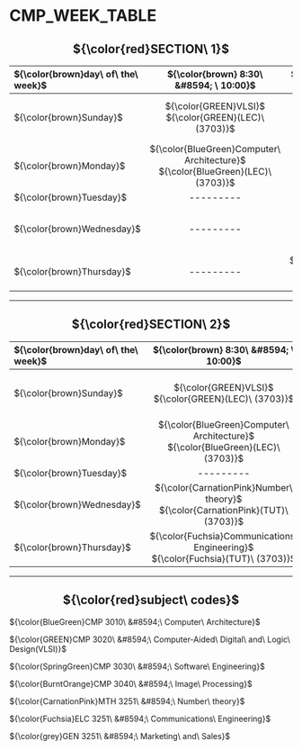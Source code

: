 # CMP_WEEK_TABLE

<h2 align="center">
${\color{red}SECTION\ 1}$
</h2>


|${\color{brown}day\ of\ the\ week}$  |${\color{brown} 8:30\ &#8594; \ 10:00}$ | ${\color{brown} 10:15\ &#8594;\ 11:45}$ | ${\color{brown}12:15\ &#8594;\ 01:45}$ | ${\color{brown}02:00\ &#8594;\ 03:30}$ | ${\color{brown}03:45\ &#8594;\ 05:15}$ |
|:---                 |     :---:         |     :---:          |      :---:        |     :---:           |    :---:          |
|${\color{brown}Sunday}$              |   ${\color{GREEN}VLSI}$ <br /> ${\color{GREEN}(LEC)\ (3703)}$   |   ${\color{BlueGreen}Computer\ Architecture}$ <br /> ${\color{BlueGreen}(TUT)\ (3706)}$    |   ${\color{BurntOrange}Image\ Processing}$ <br /> ${\color{BurntOrange}(TUT)\ (3708)}$  |  ${\color{GREEN}VLSI}$ <br /> ${\color{GREEN}(TUT)\ (3706)}$        |   ${\color{GREEN}VLSI}$ <br /> ${\color{GREEN}(TUT)\ (3706)}$    |
|${\color{brown}Monday}$              |   ${\color{BlueGreen}Computer\ Architecture}$ <br /> ${\color{BlueGreen}(LEC)\ (3703)}$ |  ${\color{BurntOrange}Image\ Processing}$ <br /> ${\color{BurntOrange}(LEC)\ (3703)}$   |   ---------            |   ${\color{SpringGreen}Software\ Engineering}$ <br /> ${\color{SpringGreen}(TUT)\ (3708)}$                  |    ---------            |
|${\color{brown}Tuesday}$             | ---------               |  ---------              |    ---------            |      ---------          |      ---------   |
|${\color{brown}Wednesday}$           | ---------               |  ${\color{CarnationPink}Number\ theory}$ <br /> ${\color{CarnationPink}(LEC)\ (3703)}$  | ${\color{SpringGreen}Software\ Engineering}$ <br /> ${\color{SpringGreen}(LEC)\ (3703)}$               | ${\color{CarnationPink}Number\ theory}$ <br /> ${\color{CarnationPink}(TUT)\ (3703)}$               |  ---------              |
|${\color{brown}Thursday}$            |  ---------              | ${\color{Fuchsia}Communications\ Engineering}$ <br /> ${\color{Fuchsia}(LEC)\ (3703)}$               | ${\color{grey}Marketing\ and\ Sales}$ <br /> ${\color{grey}(LEC)\ (3703)}$                | ${\color{Fuchsia}Communications\ Engineering}$ <br /> ${\color{Fuchsia}(TUT)\ (3703)}$               | ---------               |


----

<h2 align="center">
${\color{red}SECTION\ 2}$
</h2>


|${\color{brown}day\ of\ the\ week}$  |${\color{brown} 8:30\ &#8594; \ 10:00}$ | ${\color{brown} 10:15\ &#8594;\ 11:45}$ | ${\color{brown}12:15\ &#8594;\ 01:45}$ | ${\color{brown}02:00\ &#8594;\ 03:30}$ | ${\color{brown}03:45\ &#8594;\ 05:15}$ |
|:---                 |     :---:         |     :---:          |      :---:        |     :---:           |    :---:          |
|${\color{brown}Sunday}$              | ${\color{GREEN}VLSI}$ <br /> ${\color{GREEN}(LEC)\ (3703)}$ |  ${\color{BurntOrange}Image\ Processing}$ <br /> ${\color{BurntOrange}(TUT)\ (3708)}$  | ${\color{BlueGreen}Computer\ Architecture}$ <br /> ${\color{BlueGreen}(TUT)\ (3706)}$ |${\color{SpringGreen}Software\ Engineering}$ <br /> ${\color{SpringGreen}(TUT)\ (3708)}$  |       ---------       |
|${\color{brown}Monday}$              |${\color{BlueGreen}Computer\ Architecture}$ <br /> ${\color{BlueGreen}(LEC)\ (3703)}$ |  ${\color{BurntOrange}Image\ Processing}$ <br /> ${\color{BurntOrange}(LEC)\ (3703)}$                |   ${\color{GREEN}VLSI}$ <br /> ${\color{GREEN}(TUT)\ (3707)}$            |   ${\color{GREEN}VLSI}$ <br /> ${\color{GREEN}(TUT)\ (3707)}$             |    ---------            |
|${\color{brown}Tuesday}$             |---------               |  ---------              |    ---------            |      ---------          |      ---------          
|${\color{brown}Wednesday}$           | ${\color{CarnationPink}Number\ theory}$ <br /> ${\color{CarnationPink}(TUT)\ (3703)}$ |               ${\color{CarnationPink}Number\ theory}$ <br /> ${\color{CarnationPink}(LEC)\ (3703)}$  | ${\color{SpringGreen}Software\ Engineering}$ <br /> ${\color{SpringGreen}(LEC)\ (3703)}$                       | ---------              |  ---------              |
|${\color{brown}Thursday}$            |  ${\color{Fuchsia}Communications\ Engineering}$ <br /> ${\color{Fuchsia}(TUT)\ (3703)}$                | ${\color{Fuchsia}Communications\ Engineering}$ <br /> ${\color{Fuchsia}(LEC)\ (3703)}$               | ${\color{grey}Marketing\ and\ Sales}$ <br /> ${\color{grey}(LEC)\ (3703)}$                |     ---------           | ---------               |

----

<h2 align="center">
${\color{red}subject\ codes}$
</h2>

${\color{BlueGreen}CMP 3010\ &#8594;\ Computer\ Architecture}$

${\color{GREEN}CMP 3020\ &#8594;\ Computer-Aided\ Digital\ and\ Logic\ Design(VLSI)}$

${\color{SpringGreen}CMP 3030\ &#8594;\  Software\ Engineering}$

${\color{BurntOrange}CMP 3040\ &#8594;\ Image\ Processing}$

 ${\color{CarnationPink}MTH 3251\ &#8594;\ Number\ theory}$
 
${\color{Fuchsia}ELC 3251\ &#8594;\ Communications\ Engineering}$


${\color{grey}GEN 3251\ &#8594;\ Marketing\ and\ Sales}$
